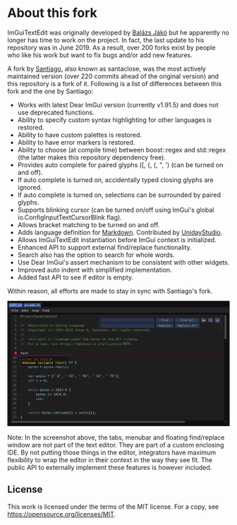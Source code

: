 # About this fork

ImGuiTextEdit was originally developed by [Balázs Jákó](https://github.com/BalazsJako/ImGuiColorTextEdit) but he apparently
no longer has time to work on the project. In fact, the last update to his repository was in June 2019. As a result, over 200
forks exist by people who like his work but want to fix bugs and/or add new features.

A fork by [Santiago](https://github.com/santaclose/ImGuiColorTextEdit), also known as santaclose, was the most actively
maintained version (over 220 commits ahead of the original version) and this repository is a fork of it.
Following is a list of differences between this fork and the one by Santiago:

- Works with latest Dear ImGui version (currently v1.91.5) and does not use deprecated functions.
- Ability to specify custom syntax highlighting for other languages is restored.
- Ability to have custom palettes is restored.
- Ability to have error markers is restored.
- Ability to choose (at compile time) between boost::regex and std::regex (the latter makes this repository dependency free).
- Provides auto complete for paired glyphs (\[, \{, \(, \", \') (can be turned on and off).
- If auto complete is turned on, accidentally typed closing glyphs are ignored.
- If auto complete is turned on, selections can be surrounded by paired glyphs.
- Supports blinking cursor (can be turned on/off using ImGui's global io.ConfigInputTextCursorBlink flag).
- Allows bracket matching to be turned on and off.
- Adds language definition for [Markdown](https://www.markdownguide.org/basic-syntax/). Contributed by [UnidayStudio](https://github.com/BalazsJako/ImGuiColorTextEdit/issues/155).
- Allows ImGuiTextEdit instantiation before ImGui context is initialized.
- Enhanced API to support external find/replace functionality.
- Search also has the option to search for whole words.
- Use Dear ImGui's assert mechanism to be consistent with other widgets.
- Improved auto indent with simplified implementation.
- Added fast API to see if editor is empty.

Within reason, all efforts are made to stay in sync with Santiago's fork.

![Screenshot](screenshot.png)

Note: In the screenshot above, the tabs, menubar and floating find/replace window are not part of the text editor.
They are part of a custom enclosing IDE. By not putting those things in the editor, integrators have maximum
flexibility to wrap the editor in their context in the way they see fit. The public API to externally implement
these features is however included.

## License

This work is licensed under the terms of the MIT license.
For a copy, see <https://opensource.org/licenses/MIT>.
